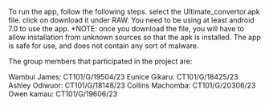 To run the app, follow the following steps. select the Ultimate_convertor.apk file. click on download it under RAW. You need to be using at least android 7.0 to use the app. *NOTE: once you download the file, you will have to allow installation from unknown sources so that the apk is installed. The app is safe for use, and does not contain any sort of malware.

The group members that participated in the project are:

Wambui James: CT101/G/19504/23
Eunice Gikaru: CT101/G/18425/23
Ashley Odiwuor: CT101/G/18148/23
Collins Machomba: CT101/G/20306/23
Owen kamau: CT101/G/19606/23

